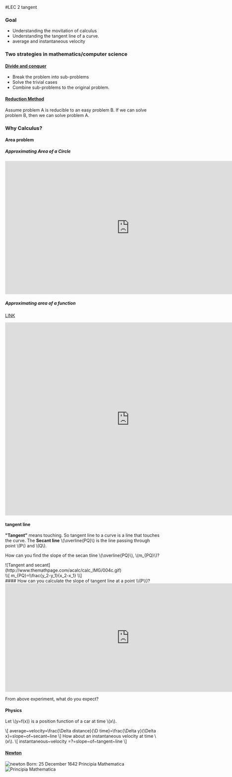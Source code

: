#LEC 2 tangent 

### Goal 

 * Understanding the movitation of calculus
 * Understanding the tangent line of a curve.
 * average and instantaneous velocity

### Two strategies in mathematics/computer science

#### [Divide and conquer](http://en.wikipedia.org/wiki/Divide_and_conquer_algorithms)

 * Break the problem into sub-problems
 * Solve the trivial cases
 * Combine sub-problems to the original problem.

#### [Reduction Method](http://en.wikipedia.org/wiki/Reduction_%28complexity%29)

Assume problem A is reducible to an easy problem B. If we can solve problem B, then we can solve problem A.

### Why Calculus?


#### Area problem
##### Approximating Area of a Circle

<iframe scrolling="no" src="https://tube.geogebra.org/material/iframe/id/53544/width/800/height/430/border/888888/rc/true/ai/false/sdz/true/smb/false/stb/false/stbh/true/ld/false/sri/true/at/auto" width="800px" height="430px" style="border:0px;"> </iframe>

##### Approximating area of a function
[LINK](http://tube.geogebra.org/material/show/id/592941)
<iframe scrolling="no" src="https://tube.geogebra.org/material/iframe/id/592941/width/800/height/623/border/888888/rc/false/ai/false/sdz/true/smb/false/stb/false/stbh/true/ld/false/sri/true/at/auto" width="800px" height="623px" style="border:0px;"> </iframe>

#### tangent line

**"Tangent"** means touching. So tangent line to a curve is a line that touches the curve.
The **Secant line** \\(\overline{PQ}\\) is the line passing through point \\(P\\) and \\(Q\\).

How can you find the slope of the secan tline \\(\overline{PQ}\\), \\(m_{PQ}\\)?
<div class="row text-center">
<div class="col-md-4">
![Tangent and secant](http://www.themathpage.com/acalc/calc_IMG/004c.gif)
</div>
<div class="col-md-4">
\\[
m_{PQ}=\\frac{y_2-y_1}{x_2-x_1}
\\]
</div>
</div>
#### How can you calculate the slope of tangent line at a point \\(P\\)?
<iframe scrolling="no" src="https://tube.geogebra.org/material/iframe/id/49718/width/800/height/350/border/888888/rc/false/ai/false/sdz/true/smb/false/stb/false/stbh/true/ld/false/sri/true/at/auto" width="800px" height="350px" style="border:0px;"> </iframe>

From above experiment, what do you expect?

#### Physics
Let \\(y=f(x)\) is a position function of a car  at time \\(x\\).


\\[
average~velocity=\\frac{\Delta distance}{\D time}=\\frac{\Delta y}{\Delta x}=slope~of~secant~line
\\]
How about an instantaneous velocity at time \\(x\\).
\\[
instantaneous~velocity =?=slope~of~tangent~line
\\]

#### [Newton](http://en.wikipedia.org/wiki/Isaac_Newton)
![newton](http://upload.wikimedia.org/wikipedia/commons/thumb/4/41/NewtonsPrincipia.jpg/220px-NewtonsPrincipia.jpg)
Born: 25 December 1642
Principia Mathematica ![Principia Mathematica](http://upload.wikimedia.org/wikipedia/commons/thumb/4/41/NewtonsPrincipia.jpg/220px-NewtonsPrincipia.jpg)
